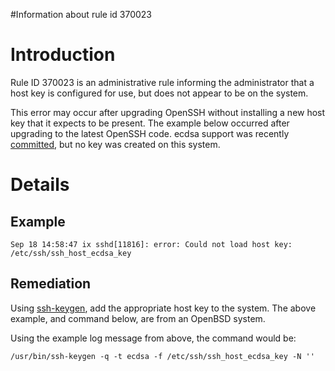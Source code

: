 #Information about rule id 370023

# Introduction #

Rule ID 370023 is an administrative rule informing the administrator that a host key is configured for use, but does not appear to be on the system.

This error may occur after upgrading OpenSSH without installing a new host key that it expects to be present. The example below occurred after upgrading to the latest OpenSSH code. ecdsa support was recently [committed](http://marc.info/?l=openbsd-cvs&m=128325589424307&w=2), but no key was created on this system.


# Details #

## Example ##
```
Sep 18 14:58:47 ix sshd[11816]: error: Could not load host key: /etc/ssh/ssh_host_ecdsa_key
```

## Remediation ##

Using [ssh-keygen](http://www.openbsd.org/cgi-bin/man.cgi?query=ssh-keygen&sektion=1), add the appropriate host key to the system. The above example, and command below, are from an OpenBSD system.

Using the example log message from above, the command would be:
```
/usr/bin/ssh-keygen -q -t ecdsa -f /etc/ssh/ssh_host_ecdsa_key -N ''
```